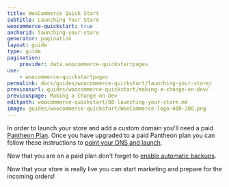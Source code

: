 ```yaml
---
title: WooCommerce Quick Start
subtitle: Launching Your Store
woocommerce-quickstart: true
anchorid: launching-your-store
generator: pagination
layout: guide
type: guide
pagination:
    provider: data.woocommerce-quickstartpages
use:
    - woocommerce-quickstartpages
permalink: docs/guides/woocommerce-quickstart/launching-your-store/
previousurl: guides/woocommerce-quickstart/making-a-change-on-dev/
previouspage: Making a Change on Dev
editpath: woocommerce-quickstart/08-launching-your-store.md
image: guides/woocommerce-quickstart/WooCommerce-logo-400-200.png
---
```

In order to launch your store and add a custom domain you'll need a paid [Pantheon Plan](/docs/site-plan/). Once you have upgraded to a paid Pantheon plan you can follow these instructions to [point your DNS and launch](/docs/guides/launch/).

Now that you are on a paid plan don't forget to [enable automatic backups](/docs/guides/launch/launch-check/).

Now that your store is really live you can start marketing and prepare for the incoming orders!